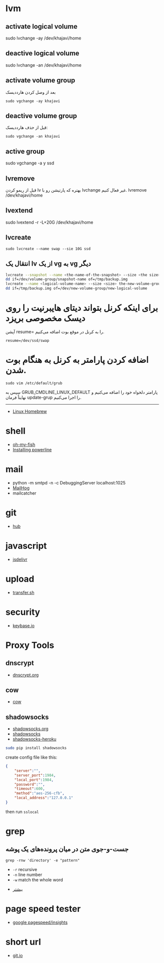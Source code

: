# lvm

## activate logical volume
sudo lvchange -ay /dev/khajavi/home

## deactive logical volume
sudo lvchange -an /dev/khajavi/home

## activate volume group
بعد از وصل کردن هارددیسک
```
sudo vgchange -ay khajavi
```

## deactive volume group
قبل از حذف هارددیسک:
```
sudo vgchange -an khajavi
```

## active group
sudo vgchange -a y ssd

## lvremove
قبل از ریمو کردن lv بهتره که پارتیشن رو با lvchange غیر فعال کنیم.
lvremove /dev/khajavi/home

## lvextend
sudo lvextend -r -L+20G /dev/khajavi/home


## lvcreate
```
sudo lvcreate --name swap --sie 10G ssd
```

## انتقال یک lv از یک vg به vg دیگر
```bash
lvcreate --snapshot --name <the-name-of-the-snapshot> --size <the size> /dev/volume-group/logical-volume
dd if=/dev/volume-group/snapshot-name of=/tmp/backup.img
lvcreate --name <logical-volume-name> --size <size> the-new-volume-group-name
dd if=/tmp/backup.img of=/dev/new-volume-group/new-logical-volume
```


# برای اینکه کرنل بتواند دیتای هایبرنیت را روی دیسک مخصوصی بریزد
آپشن resume= را به کرنل در موقع بوت اضافه می‌کنیم.

```
resume=/dev/ssd/swap
```

# اضافه کردن پارامتر به کرنل به هنگام بوت شدن.
```
sudo vim /etc/default/grub
```
سپس به GRUB_CMDLINE_LINUX_DEFAULT پارامتر دلخواه خود را اضافه می‌کنیم و نهایتاً فرمان update-grup را اجرا می‌کنیم.

-----------------------------------

* [Linux Homebrew](https://github.com/Homebrew/linuxbrew)

# shell
* [oh-my-fish](https://github.com/bpinto/oh-my-fish)
* [Installing powerline](http://askubuntu.com/questions/283908/how-can-i-install-and-use-powerline-plugin)

# mail
* python -m smtpd -n -c DebuggingServer localhost:1025
* [MailHog](https://github.com/mailhog/MailHog)
* mailcatcher

# git
* [hub](https://github.com/github/hub)

# javascript
* [jsdelivr](http://www.jsdelivr.com/)

# upload
* [transfer.sh](https://transfer.sh/)

# security
* [keybase.io](https://keybase.io/)

# Proxy Tools
## dnscrypt
* [dnscrypt.org](http://dnscrypt.org/)

## cow
* [cow](https://github.com/cyfdecyf/cow)

## shadowsocks
* [shadowsocks.org](http://shadowsocks.org/)
* [shadowsocks](https://github.com/shadowsocks/shadowsocks)
* [shadowsocks-heroku](https://github.com/mrluanma/shadowsocks-heroku)

```bash
sudo pip install shadowsocks
```

create config file like this:

```json
{
    "server":"",
    "server_port":1984,
    "local_port":1984,
    "password":"",
    "timeout":600,
    "method":"aes-256-cfb",
    "local_address":"127.0.0.1"
} 
```

then run ``sslocal``



# grep

## جست-و-جوی متن در میان پرونده‌های یک پوشه
```
grep -rnw 'directory' -e "pattern"
```

* `-r` recursive
* `-n` line number
* `-w` match the whole word

- [بیشتر](http://stackoverflow.com/questions/16956810/finding-all-files-containing-a-text-string-on-linux)

# page speed tester
* [google pagespeed/insights](https://developers.google.com/speed/pagespeed/insights/)

# short url
* [git.io](http://git.io/)
